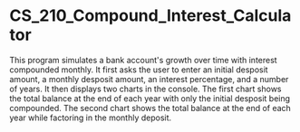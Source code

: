 # CS_210_Compound_Interest_Calculator

This program simulates a bank account's growth over time with interest compounded monthly. It first asks the user to enter an initial desposit amount, a monthly desposit amount, an interest percentage, and a number of years. It then displays two charts in the console. The first chart shows the total balance at the end of each year with only the initial desposit being compounded. The second chart shows the total balance at the end of each year while factoring in the monthly deposit.
